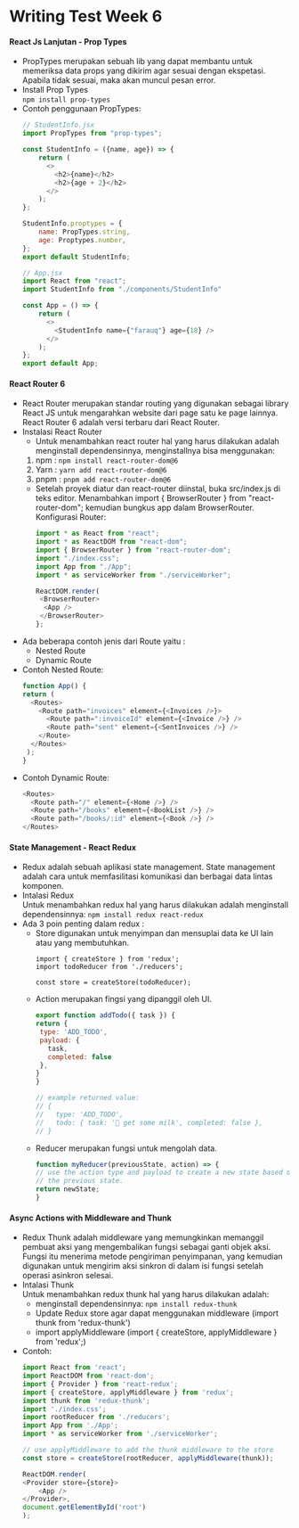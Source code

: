 # Writing Test Week 6
#### React Js Lanjutan - Prop Types
- PropTypes merupakan sebuah lib yang dapat membantu untuk memeriksa data props yang dikirim agar sesuai dengan ekspetasi. Apabila tidak sesuai, maka akan muncul pesan error.
- Install Prop Types<br>
  `npm install prop-types`
- Contoh penggunaan PropTypes:
    ```javascript
    // StudentInfo.jsx
    import PropTypes from "prop-types";
    
    const StudentInfo = ({name, age}) => {
        return (
          <>
            <h2>{name}</h2>
            <h2>{age + 2}</h2>
          </>
        );
    };
    
    StudentInfo.proptypes = {
        name: PropTypes.string,
        age: Proptypes.number,
    };
    export default StudentInfo;
    ```
    ```javascript
    // App.jsx
    import React from "react";
    import StudentInfo from "./components/StudentInfo"
    
    const App = () => {
        return (
          <>
            <StudentInfo name={"farauq"} age={18} />
          </>
        );
    };
    export default App;
    ```
#### React Router 6
- React Router merupakan standar routing yang digunakan sebagai library React JS untuk mengarahkan website dari page satu ke page lainnya. React Router 6 adalah versi terbaru dari React Router.
- Instalasi React Router
  - Untuk menambahkan react router hal yang harus dilakukan adalah menginstall dependensinnya, menginstallnya bisa menggunakan:
  1. npm : `npm install react-router-dom@6`
  2. Yarn : `yarn add react-router-dom@6`
  3. pnpm : `pnpm add react-router-dom@6`
  - Setelah proyek diatur dan react-router diinstal, buka src/index.js di teks editor. Menambahkan import { BrowserRouter } from "react-router-dom"; kemudian bungkus app dalam BrowserRouter.<br>
  Konfigurasi Router: 
    ```javascript
    import * as React from "react";
    import * as ReactDOM from "react-dom";
    import { BrowserRouter } from "react-router-dom";
    import "./index.css";
    import App from "./App";
    import * as serviceWorker from "./serviceWorker";
    
    ReactDOM.render(
     <BrowserRouter>
      <App />
     </BrowserRouter>
    };
    ```
- Ada beberapa contoh jenis dari Route yaitu :
  - Nested Route
  - Dynamic Route
- Contoh Nested Route:
  ```javascript
  function App() {
  return (
    <Routes>
      <Route path="invoices" element={<Invoices />}>
        <Route path=":invoiceId" element={<Invoice />} />
        <Route path="sent" element={<SentInvoices />} />
      </Route>
    </Routes>
   );
  }
  ```
- Contoh Dynamic Route:
  ```javascript
  <Routes>
    <Route path="/" element={<Home />} />
    <Route path="/books" element={<BookList />} />
    <Route path="/books/:id" element={<Book />} />
  </Routes>
  ```
#### State Management - React Redux
- Redux adalah sebuah aplikasi state management. State management adalah cara untuk memfasilitasi komunikasi dan berbagai data lintas komponen.
- Intalasi Redux<br>
Untuk menambahkan redux  hal yang harus dilakukan adalah menginstall dependensinnya: `npm install redux react-redux`
- Ada 3 poin penting dalam redux :
  - Store digunakan untuk menyimpan dan mensuplai data ke UI lain atau yang membutuhkan.
    ```
    import { createStore } from 'redux';
    import todoReducer from './reducers';

    const store = createStore(todoReducer);
    ```
  - Action merupakan fingsi yang dipanggil oleh UI.
     ```javascript
    export function addTodo({ task }) {
    return {
      type: 'ADD_TODO',
      payload: {
        task,
        completed: false
      },
    }
    }

    // example returned value:
    // {
    //   type: 'ADD_TODO',
    //   todo: { task: '🛒 get some milk', completed: false },
    // }
    ``` 
  - Reducer merupakan fungsi untuk mengolah data.
    ```javascript
    function myReducer(previousState, action) => {
    // use the action type and payload to create a new state based on
    // the previous state.
    return newState;
    }
    ```
      
#### Async Actions with Middleware and Thunk
- Redux Thunk adalah middleware yang memungkinkan memanggil pembuat aksi yang mengembalikan fungsi sebagai ganti objek aksi. Fungsi itu menerima metode pengiriman penyimpanan, yang kemudian digunakan untuk mengirim aksi sinkron di dalam isi fungsi setelah operasi asinkron selesai.
- Intalasi Thunk<br>
Untuk menambahkan redux thunk hal yang harus dilakukan adalah:
  - menginstall dependensinnya: `npm install redux-thunk` 
  - Update Redux store agar dapat menggunakan middleware (import thunk from 'redux-thunk')
  - import applyMiddleware (import { createStore, applyMiddleware } from 'redux';)
- Contoh:
    ```javascript
    import React from 'react';
    import ReactDOM from 'react-dom';
    import { Provider } from 'react-redux';
    import { createStore, applyMiddleware } from 'redux';
    import thunk from 'redux-thunk';
    import './index.css';
    import rootReducer from './reducers';
    import App from './App';
    import * as serviceWorker from './serviceWorker';

    // use applyMiddleware to add the thunk middleware to the store
    const store = createStore(rootReducer, applyMiddleware(thunk));

    ReactDOM.render(
    <Provider store={store}>
        <App />
    </Provider>,
    document.getElementById('root')
    );
    ```
